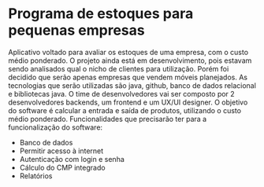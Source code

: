# Programa de estoques para pequenas empresas
Aplicativo voltado para avaliar os estoques de uma empresa, com o custo médio ponderado. O projeto ainda está em desenvolvimento, pois estavam sendo analisados qual o nicho de clientes para utilização. Porém foi decidido que serão apenas empresas que vendem móveis planejados. As tecnologias que serão utilizadas são java, github, banco de dados relacional e bibliotecas java. O time de desenvolvedores vai ser composto por 2 desenvolvedores backends, um frontend e um UX/UI designer. O objetivo do software é calcular a entrada e saída de produtos, utilizando o custo médio ponderado. 
Funcionalidades que precisarão ter para a funcionalização do software:
- Banco de dados 
- Permitir acesso à internet
- Autenticação com login e senha
- Cálculo do CMP integrado
- Relatórios
